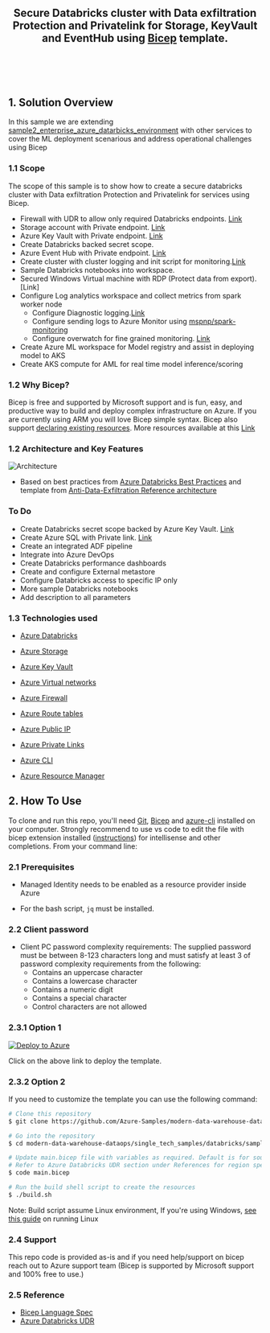 <h2 align="center">Secure Databricks cluster with Data exfiltration Protection and Privatelink for Storage, KeyVault and EventHub using <a href="https://docs.microsoft.com/en-us/azure/azure-resource-manager/bicep/overview" target="_blank">Bicep</a> template.</h2>

<h1 align="center">
  <br>
</h1>

## 1. Solution Overview

In this sample we are extending [sample2_enterprise_azure_datarbicks_environment](https://github.com/Azure-Samples/modern-data-warehouse-dataops/tree/single-tech/databricks_all_in_one/single_tech_samples/databricks/sample2_enterprise_azure_databricks_environment) with other services to cover the ML deployment scenarious and address operational challenges using Bicep

### 1.1 Scope

The scope of this sample is to show how to create a secure databricks cluster with Data exfiltration Protection and Privatelink for services using Bicep.

* Firewall with UDR to allow only required Databricks endpoints. [Link](https://docs.microsoft.com/en-us/azure/virtual-network/manage-network-security-group)
* Storage account with Private endpoint. [Link](https://docs.microsoft.com/en-us/azure/storage/common/storage-private-endpoints)
* Azure Key Vault with Private endpoint. [Link](https://docs.microsoft.com/en-us/azure/private-link/private-endpoint-overview)
* Create Databricks backed secret scope.
* Azure Event Hub with Private endpoint. [Link](https://docs.microsoft.com/en-us/azure/event-hubs/private-link-service)
* Create cluster with cluster logging and init script for monitoring.[Link](https://docs.microsoft.com/en-us/azure/databricks/clusters/init-scripts)
* Sample Databricks notebooks into workspace.
* Secured Windows Virtual machine with RDP (Protect data from export).[Link]
* Configure Log analytics workspace and collect metrics from spark worker node
  * Configure Diagnostic logging.[Link](https://docs.microsoft.com/en-us/azure/databricks/administration-guide/account-settings/azure-diagnostic-logs)
  * Configure sending logs to Azure Monitor using [mspnp/spark-monitoring](https://github.com/mspnp/spark-monitoring)
  * Configure overwatch for fine grained monitoring. [Link](https://databrickslabs.github.io/overwatch/)
* Create Azure ML workspace for Model registry and assist in deploying model to AKS
* Create AKS compute for AML for real time model inference/scoring

### 1.2 Why Bicep?

Bicep is free and supported by Microsoft support and is fun, easy, and productive way to build and deploy complex infrastructure on Azure. If you are currently using ARM you will love Bicep simple syntax. Bicep also support [declaring existing resources](https://docs.microsoft.com/en-us/azure/azure-resource-manager/bicep/resource-declaration?tabs=azure-powershell#reference-existing-resources).
More resources available at this [Link](https://docs.microsoft.com/en-us/azure/azure-resource-manager/bicep/overview#benefits-of-bicep-versus-other-tools)

### 1.2 Architecture and Key Features

![Architecture](https://raw.githubusercontent.com/lordlinus/databricks-all-in-one-bicep-template/main/Architecture.jpg)

* Based on best practices from <a href="https://github.com/Azure/AzureDatabricksBestPractices/blob/master/toc.md">Azure Databricks Best Practices</a> and template from <a href="https://github.com/Azure-Samples/modern-data-warehouse-dataops/tree/main/single_tech_samples/databricks/sample2_enterprise_azure_databricks_environment">Anti-Data-Exfiltration Reference architecture</a>

### To Do

* Create Databricks secret scope backed by Azure Key Vault. [Link](https://docs.microsoft.com/en-us/azure/databricks/security/secrets/secret-scopes)
* Create Azure SQL with Private link. [Link](https://docs.microsoft.com/en-us/azure/sql/private-link)
* Create an integrated ADF pipeline
* Integrate into Azure DevOps
* Create Databricks performance dashboards
* Create and configure External metastore
* Configure Databricks access to specific IP only
* More sample Databricks notebooks
* Add description to all parameters

### 1.3 Technologies used

* [Azure Databricks](https://azure.microsoft.com/en-au/free/databricks/)

* [Azure Storage](https://azure.microsoft.com/en-au/services/storage/data-lake-storage/)
* [Azure Key Vault](https://azure.microsoft.com/en-au/services/key-vault/)
* [Azure Virtual networks](https://docs.microsoft.com/en-us/azure/virtual-network/virtual-networks-overview)
* [Azure Firewall](https://docs.microsoft.com/en-us/azure/firewall/overview)
* [Azure Route tables](https://docs.microsoft.com/en-us/azure/virtual-network/manage-route-table)
* [Azure Public IP](https://docs.microsoft.com/en-us/azure/virtual-network/public-ip-addresses)
* [Azure Private Links](https://docs.microsoft.com/en-us/azure/private-link/private-link-overview)
* [Azure CLI](https://docs.microsoft.com/en-us/cli/azure/)
* [Azure Resource Manager](https://docs.microsoft.com/en-us/azure/azure-resource-manager/management/overview)

## 2. How To Use

To clone and run this repo, you'll need [Git](https://git-scm.com), [Bicep](https://github.com/Azure/bicep/blob/main/docs/installing.md) and [azure-cli](https://docs.microsoft.com/en-us/cli/azure/install-azure-cli) installed on your computer. Strongly recommend to use vs code to edit the file with bicep extension installed ([instructions](https://marketplace.visualstudio.com/items?itemName=ms-azuretools.vscode-bicep)) for intellisense and other completions.
From your command line:

### 2.1 Prerequisites

* Managed Identity needs to be enabled as a resource provider inside Azure

* For the bash script, `jq` must be installed.

### 2.2 Client password

* Client PC password complexity requirements:
The supplied password must be between 8-123 characters long and must satisfy at least 3 of password complexity requirements from the following:
  * Contains an uppercase character
  * Contains a lowercase character
  * Contains a numeric digit
  * Contains a special character
  * Control characters are not allowed

### 2.3.1 Option 1

[![Deploy to Azure](https://aka.ms/deploytoazurebutton)](https://portal.azure.com/#create/Microsoft.Template/uri/https%3A%2F%2Fraw.githubusercontent.com%2Flordlinus%2Fdatabricks-all-in-one-bicep-template%2Fmain%2Fazuredeploy.json)

Click on the above link to deploy the template.

### 2.3.2 Option 2

If you need to customize the template you can use the following command:

```bash
# Clone this repository
$ git clone https://github.com/Azure-Samples/modern-data-warehouse-dataops.git

# Go into the repository
$ cd modern-data-warehouse-dataops/single_tech_samples/databricks/sample5_databricks_all_in_one

# Update main.bicep file with variables as required. Default is for southeastasia region.
# Refer to Azure Databricks UDR section under References for region specific parameters.
$ code main.bicep

# Run the build shell script to create the resources
$ ./build.sh
```

Note: Build script assume Linux environment, If you're using Windows, [see this guide](https://docs.microsoft.com/en-us/windows/wsl/install-win10) on running Linux

### 2.4 Support

This repo code is provided as-is and if you need help/support on bicep reach out to Azure support team (Bicep is supported by Microsoft support and 100% free to use.)

### 2.5 Reference

* [Bicep Language Spec](https://github.com/Azure/bicep/blob/main/docs/spec/bicep.md)
* [Azure Databricks UDR](https://docs.microsoft.com/en-us/azure/databricks/administration-guide/cloud-configurations/azure/udr)
